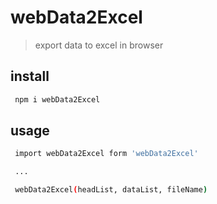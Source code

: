 # webData2Excel
>  export data to excel in browser

## install
```bash
 npm i webData2Excel
```
## usage
```bash
 import webData2Excel form 'webData2Excel'

 ...

 webData2Excel(headList, dataList, fileName)
```
